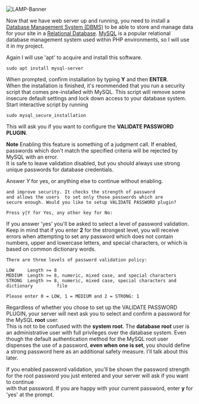 ![LAMP-Banner](https://github.com/silviob99/Project-1-Web-Stack-Implementation-LAMP/assets/107585020/2e2fc16a-8345-4a74-9383-4bebc4ab49bd)

Now that we have web server up and running, you need to install a [Database Management System (DBMS)](https://www.javatpoint.com/dbms-tutorial) to be able to store and
manage data for your site in a [Relational Database](https://aws.amazon.com/relational-database/). [MySQL](https://www.mysql.com/) is a popular relational database management system used within PHP environments, so I will use it in my project.  

Again I will use 'apt' to acquire and install this software. 

```sudo apt install mysql-server```  

When prompted, confirm installation by typing **Y** and then **ENTER**.  
When the installation is finished, it's reommended that you run a security script that comes pre-installed with MySQL. This script will remove some insecure default settings and lock down access to your database system. Start interactive script by running 

```sudo mysql_secure_installation```  

This will ask you if you want to configure the **VALIDATE PASSWORD  PLUGIN**.  

**Note** Enabling this feature is something of a judgment call. If enabled, passwords which don't match the specified criteria will be rejected by MySQL with an error.  
It is safe to leave validation disabled, but you should always use strong unique passwords for database credentials.  

Answer *Y* for yes, or anything else to continue without enabling. 

```VALIDATE PASSWORD PLUGIN can be used to test passwords
and improve security. It checks the strength of password 
and allows the users  to set only those passwords which are 
secure enough. Would you like to setup VALIDATE PASSWORD plugin?

Press y|Y for Yes, any other key for No:
```
If you answer 'yes' you'll be asked to select a level of password validation. Keep in mind that if you enter **2** for the strongest level, you will receive 
errors when attempting to set any password which does not contain numbers, upper and lowercase letters, and special characters, or which is based on common dictionary
words. 

```
There are three levels of password validation policy:

LOW     Length >= 8
MEDIUM  Length >= 8, numeric, mixed case, and special characters 
STRONG  Length >= 8, numeric, mixed case, special characters and dictionary         file

Please enter 0 = LOW, 1 = MEDIUM and 2 = STRONG: 1
```

Regardless of whether you chose to set up the VALIDATE PASSWORD PLUGIN, your server will next ask you to select and confirm a password for the MySQL **root** user.  
This is not to be confused with the **system root**. The **database root** user is an administrative user with full privileges over the database system. Even though
the default authentication method for the MySQL root user dispenses the use of a password, **even when one is set**, you should define a strong password here as an
additional safety measure. I'll talk about this later.  

If you enabled password validation, you'll be shown the password strength for the root password you just  entered and your server will ask if you want to continue  
with that password. If you are happy with your current password, enter **y** for 'yes' at the prompt. 






